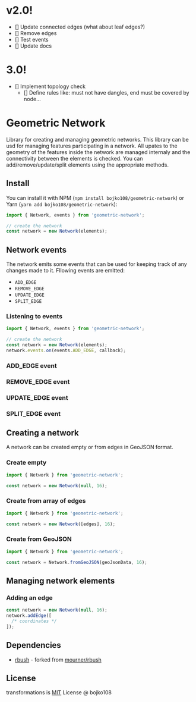# v2.0!
- [] Update connected edges (what about leaf edges?)
- [] Remove edges
- [] Test events
- [] Update docs
# 3.0!
- [] Implement topology check
  - [] Define rules like: must not have dangles, end must be covered by node...

# Geometric Network

Library for creating and managing geometric networks. This library can be usd for managing features participating in a network. All upates to the geometry of the features inside the network are managed internaly and the connectivity between the elements is checked. You can add/remove/update/split elements using the appropriate methods.

## Install

You can install it with NPM (`npm install bojko108/geometric-network`) or Yarn (`yarn add bojko108/geometric-network`):

```js
import { Network, events } from 'geometric-network';

// create the network
const network = new Network(elements);
```

## Network events

The network emits some events that can be used for keeping track of any changes made to it. Fllowing events are emitted:

- `ADD_EDGE`
- `REMOVE_EDGE`
- `UPDATE_EDGE`
- `SPLIT_EDGE`

### Listening to events

```js
import { Network, events } from 'geometric-network';

// create the network
const network = new Network(elements);
network.events.on(events.ADD_EDGE, callback);
```

### ADD_EDGE event

### REMOVE_EDGE event

### UPDATE_EDGE event

### SPLIT_EDGE event

## Creating a network

A network can be created empty or from edges in GeoJSON format.

### Create empty

```js
import { Network } from 'geometric-network';

const network = new Network(null, 16);
```

### Create from array of edges

```js
import { Network } from 'geometric-network';

const network = new Network([edges], 16);
```

### Create from GeoJSON

```js
import { Network } from 'geometric-network';

const network = Network.fromGeoJSON(geoJsonData, 16);
```

## Managing network elements

### Adding an edge

```js
const network = new Network(null, 16);
network.addEdge([
  /* coordinates */
]);
```

## Dependencies

- [rbush](https://github.com/bojko108/rbush) - forked from [mourner/rbush](https://github.com/mourner/rbush)

## License

transformations is [MIT](https://github.com/bojko108/transformations/tree/master/LICENSE) License @ bojko108

